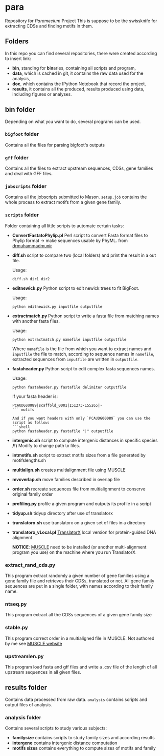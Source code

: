 # para #
Repository for *Paramecium* Project
This is suppose to be the swissknife for extracting CDSs and finding motifs in them.

## Folders ##

In this repo you can find several repositories, there were created according to insert link:
+ **bin**, standing for **bin**aries, containing all scripts and program,
+ **data**, which is cached in git, it contains the raw data used for the analysis,
+ **doc**, which contains the IPython Notebook that record the project,
+ **results**, it contains all the produced, results produced using data, including figures or analyses.

## bin folder ##

Depending on what you want to do, several programs can be used.

### `bigfoot` folder ###

Contains all the files for parsing bigfoot's outputs

### `gff` folder ###

Contains all the files to extract upstream sequences, CDSs, gene families and deal with GFF files.

### `jobscripts` folder ###

Contains all the jobscripts submitted to Mason. `setup.job` contains the whole process to extract motifs from a given gene family.

### `scripts` folder ###

Folder containing all little scripts to automate certain tasks:

+ **ConvertFastatoPhylip.pl** Perl script to convert Fasta format files to Phylip format -> make sequences usable by PhyML. from [drmuhammadmunir](https://github.com/drmuhammadmunir/perl)
+ **diff.sh** script to compare two (local folders) and print the result in a out file.

   Usage:
   ```shell
   diff.sh dir1 dir2
   ```

+ **editnewick.py** Python script to edit newick trees to fit BigFoot.

   Usage: 
   ```shell
   python editnewick.py inputfile outputfile
   ```

+ **extractmatch.py** Python script to write a fasta file from matching names with another fasta files.

   Usage:
   ```shell
   python extractmatch.py namefile inputfile outputfile
   ```
   
   Where `namefile` is the file from which you want to extract names and `inputfile` the file to match, according to sequence names in `namefile`, extracted sequences from `inputfile` are written in `outputfile`.

+ **fastaheader.py** Python script to edit complex fasta sequences names.
   
   Usage:
   ```shell
   python fastaheader.py fastafile delimiter outputfile
   ```
   
   If your fasta header is:
   ```
   PCAUDG00089|scaffold_0001|151273-155265|-
   ``` motifs
   
   And if you want headers with only `PCAUDG00089` you can use the script as follow:
   ```shell
   python fastaheader.py fastafile "|" outputfile
   ```

+ **intergenic.sh** script to compute intergenic distances in specific species
   **/!\\** Modify to change path to files.

+ **intmotifs.sh** script to extract motifs sizes from a file generated by motifslengths.sh

+ **multialign.sh** creates multialignment file using MUSCLE
+ **mvoverlap.sh** move families described in overlap file
+ **order.sh** recreate sequences file from multialignment to conserve original family order
+ **profiling.py** profile a given program and outputs its profile in a script
+ **tidyup.sh** tidyup directory after use of translatorx
+ **translatorx.sh** use translatorx on a given set of files in a directory
+ **translatorx_vLocal.pl** [TranslatorX](http://translatorx.co.uk/) local version for protein-guided DNA alignment
   
   **NOTICE**: [MUSCLE](http://drive5.com/muscle/) need to be installed (or another multi-alignment program you use) on the machine where you run TranslatorX.

### extract_rand_cds.py ###

This program extract randomly a given number of gene families using a gene family file and retrieves their CDSs, translated or not.
All gene family sequences are put in a single folder, with names according to their family name.

### ntseq.py ###

This program extract all the CDSs sequences of a given gene family size

### stable.py ###

This program correct order in a multialigned file in MUSCLE. Not authored by me see [MUSCLE website](http://drive5.com/muscle/stable.html)

### upstreamlen.py ###

This program load fasta and gff files and write a .csv file of the length of all upstream sequences in all given files.

## results folder ##

Contains data processed from raw data. `analysis` contains scripts and output files of analysis.

### analysis folder ###

Contains several scripts to study various subjects:

+ **familysize** contains scripts to study family sizes and according results
+ **intergene** contains intergenic distance computation
+ **motifs sizes** contains everything to compute sizes of motifs and family